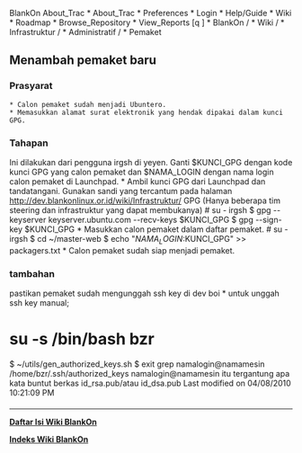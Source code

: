    BlankOn
 About_Trac
    * About_Trac
    * Preferences
    * Login
    * Help/Guide
    * Wiki
    * Roadmap
    * Browse_Repository
    * View_Reports
[q                 ]
    * BlankOn  /
    * Wiki  /
    * Infrastruktur  /
    * Administratif  /
    * Pemaket
## Menambah pemaket baru
### Prasyarat
    * Calon pemaket sudah menjadi Ubuntero.
    * Memasukkan alamat surat elektronik yang hendak dipakai dalam kunci GPG.
### Tahapan
Ini dilakukan dari pengguna irgsh di yeyen. Ganti $KUNCI_GPG dengan kode kunci
GPG yang calon pemaket dan $NAMA_LOGIN dengan nama login calon pemaket di
​Launchpad.
    * Ambil kunci GPG dari Launchpad dan tandatangani. Gunakan sandi yang
      tercantum pada halaman ​http://dev.blankonlinux.or.id/wiki/Infrastruktur/
      GPG (Hanya beberapa tim steering dan infrastruktur yang dapat membukanya)
      # su - irgsh
      $ gpg --keyserver keyserver.ubuntu.com --recv-keys $KUNCI_GPG
      $ gpg --sign-key $KUNCI_GPG
    * Masukkan calon pemaket dalam daftar pemaket.
      # su - irgsh
      $ cd ~/master-web
      $ echo "$NAMA_LOGIN:$KUNCI_GPG" >> packagers.txt
    * Calon pemaket sudah siap menjadi pemaket.
### tambahan
pastikan pemaket sudah mengunggah ssh key di dev boi
    * untuk unggah ssh key manual;
# su -s /bin/bash bzr
$ ~/utils/gen_authorized_keys.sh
$ exit
grep namalogin@namamesin /home/bzr/.ssh/authorized_keys
namalogin@namamesin itu tergantung apa kata buntut berkas id_rsa.pub/atau
id_dsa.pub
Last modified on 04/08/2010 10:21:09 PM
#### 
    
 
 
 
 
 
---
[**Daftar Isi Wiki BlankOn**](/DaftarIsi/README.md)
 
[**Indeks Wiki BlankOn**](/Indeks.md)
